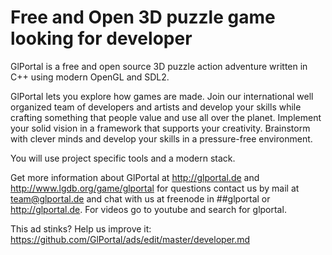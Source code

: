 # Free and Open 3D puzzle game looking for developer

GlPortal is a free and open source 3D puzzle action adventure written in C++ using modern OpenGL and SDL2.

GlPortal lets you explore how games are made. Join our international well organized team of developers and artists and develop your skills while crafting something that people value and use all over the planet. Implement your solid vision in a framework that supports your creativity. Brainstorm with clever minds and develop your skills in a pressure-free environment.

You will use project specific tools and a modern stack.

Get more information about GlPortal at http://glportal.de and http://www.lgdb.org/game/glportal for questions contact us by mail at team@glportal.de and chat with us at freenode in ##glportal or http://glportal.de. For videos go to youtube and search for glportal.

This ad stinks? Help us improve it: https://github.com/GlPortal/ads/edit/master/developer.md

